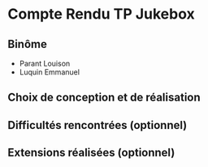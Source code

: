 # Compte Rendu TP Jukebox

## Binôme
- Parant Louison
- Luquin Emmanuel

## Choix de conception et de réalisation

## Difficultés rencontrées (optionnel)

## Extensions réalisées (optionnel)